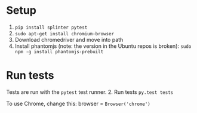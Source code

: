 # Setup
1. `pip install splinter pytest`
1. `sudo apt-get install chromium-browser`
1. Download chromedriver and move into path
1. Install phantomjs (note: the version in the Ubuntu repos is broken): `sudo npm -g install phantomjs-prebuilt`

# Run tests
Tests are run with the `pytest` test runner.
2. Run tests `py.test tests`

To use Chrome, change this: browser = `Browser('chrome')`
